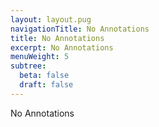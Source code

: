 ```yaml
---
layout: layout.pug
navigationTitle: No Annotations
title: No Annotations
excerpt: No Annotations
menuWeight: 5
subtree:
  beta: false
  draft: false
---
```


No Annotations
